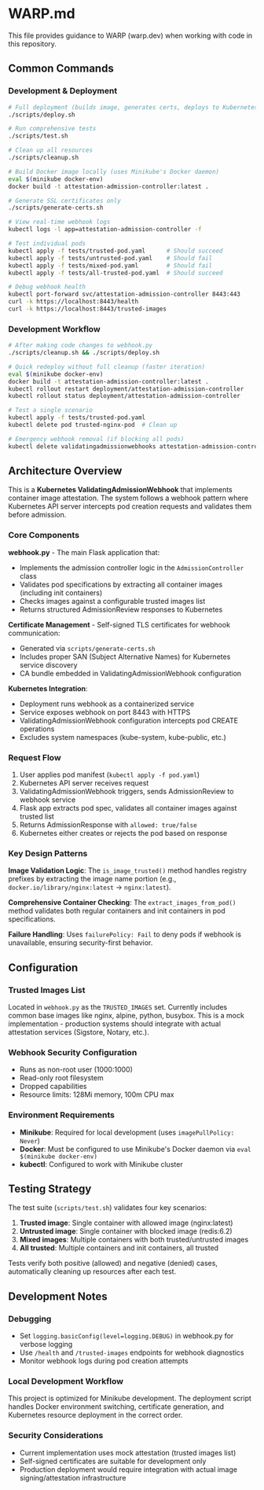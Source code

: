 # WARP.md

This file provides guidance to WARP (warp.dev) when working with code in this repository.

## Common Commands

### Development & Deployment
```bash
# Full deployment (builds image, generates certs, deploys to Kubernetes)
./scripts/deploy.sh

# Run comprehensive tests
./scripts/test.sh

# Clean up all resources
./scripts/cleanup.sh

# Build Docker image locally (uses Minikube's Docker daemon)
eval $(minikube docker-env)
docker build -t attestation-admission-controller:latest .

# Generate SSL certificates only
./scripts/generate-certs.sh

# View real-time webhook logs
kubectl logs -l app=attestation-admission-controller -f

# Test individual pods
kubectl apply -f tests/trusted-pod.yaml      # Should succeed
kubectl apply -f tests/untrusted-pod.yaml    # Should fail
kubectl apply -f tests/mixed-pod.yaml        # Should fail
kubectl apply -f tests/all-trusted-pod.yaml  # Should succeed

# Debug webhook health
kubectl port-forward svc/attestation-admission-controller 8443:443
curl -k https://localhost:8443/health
curl -k https://localhost:8443/trusted-images
```

### Development Workflow
```bash
# After making code changes to webhook.py
./scripts/cleanup.sh && ./scripts/deploy.sh

# Quick redeploy without full cleanup (faster iteration)
eval $(minikube docker-env)
docker build -t attestation-admission-controller:latest .
kubectl rollout restart deployment/attestation-admission-controller
kubectl rollout status deployment/attestation-admission-controller

# Test a single scenario
kubectl apply -f tests/trusted-pod.yaml
kubectl delete pod trusted-nginx-pod  # Clean up

# Emergency webhook removal (if blocking all pods)
kubectl delete validatingadmissionwebhooks attestation-admission-controller
```

## Architecture Overview

This is a **Kubernetes ValidatingAdmissionWebhook** that implements container image attestation. The system follows a webhook pattern where Kubernetes API server intercepts pod creation requests and validates them before admission.

### Core Components

**webhook.py** - The main Flask application that:
- Implements the admission controller logic in the `AdmissionController` class
- Validates pod specifications by extracting all container images (including init containers)
- Checks images against a configurable trusted images list
- Returns structured AdmissionReview responses to Kubernetes

**Certificate Management** - Self-signed TLS certificates for webhook communication:
- Generated via `scripts/generate-certs.sh`
- Includes proper SAN (Subject Alternative Names) for Kubernetes service discovery
- CA bundle embedded in ValidatingAdmissionWebhook configuration

**Kubernetes Integration**:
- Deployment runs webhook as a containerized service
- Service exposes webhook on port 8443 with HTTPS
- ValidatingAdmissionWebhook configuration intercepts pod CREATE operations
- Excludes system namespaces (kube-system, kube-public, etc.)

### Request Flow

1. User applies pod manifest (`kubectl apply -f pod.yaml`)
2. Kubernetes API server receives request
3. ValidatingAdmissionWebhook triggers, sends AdmissionReview to webhook service
4. Flask app extracts pod spec, validates all container images against trusted list
5. Returns AdmissionResponse with `allowed: true/false`
6. Kubernetes either creates or rejects the pod based on response

### Key Design Patterns

**Image Validation Logic**: The `is_image_trusted()` method handles registry prefixes by extracting the image name portion (e.g., `docker.io/library/nginx:latest` → `nginx:latest`).

**Comprehensive Container Checking**: The `extract_images_from_pod()` method validates both regular containers and init containers in pod specifications.

**Failure Handling**: Uses `failurePolicy: Fail` to deny pods if webhook is unavailable, ensuring security-first behavior.

## Configuration

### Trusted Images List
Located in `webhook.py` as the `TRUSTED_IMAGES` set. Currently includes common base images like nginx, alpine, python, busybox. This is a mock implementation - production systems should integrate with actual attestation services (Sigstore, Notary, etc.).

### Webhook Security Configuration
- Runs as non-root user (1000:1000)
- Read-only root filesystem
- Dropped capabilities
- Resource limits: 128Mi memory, 100m CPU max

### Environment Requirements
- **Minikube**: Required for local development (uses `imagePullPolicy: Never`)
- **Docker**: Must be configured to use Minikube's Docker daemon via `eval $(minikube docker-env)`
- **kubectl**: Configured to work with Minikube cluster

## Testing Strategy

The test suite (`scripts/test.sh`) validates four key scenarios:
1. **Trusted image**: Single container with allowed image (nginx:latest)
2. **Untrusted image**: Single container with blocked image (redis:6.2)
3. **Mixed images**: Multiple containers with both trusted/untrusted images
4. **All trusted**: Multiple containers and init containers, all trusted

Tests verify both positive (allowed) and negative (denied) cases, automatically cleaning up resources after each test.

## Development Notes

### Debugging
- Set `logging.basicConfig(level=logging.DEBUG)` in webhook.py for verbose logging
- Use `/health` and `/trusted-images` endpoints for webhook diagnostics
- Monitor webhook logs during pod creation attempts

### Local Development Workflow
This project is optimized for Minikube development. The deployment script handles Docker environment switching, certificate generation, and Kubernetes resource deployment in the correct order.

### Security Considerations
- Current implementation uses mock attestation (trusted images list)
- Self-signed certificates are suitable for development only
- Production deployment would require integration with actual image signing/attestation infrastructure
